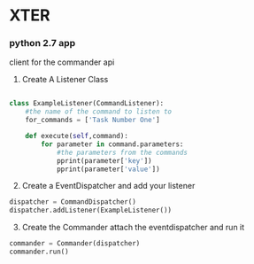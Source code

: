 # XTER

### python 2.7 app
client for the commander api



1. Create A Listener Class
```python

class ExampleListener(CommandListener):
    #the name of the command to listen to
    for_commands = ['Task Number One']

    def execute(self,command):
        for parameter in command.parameters:
            #the parameters from the commands
            pprint(parameter['key'])
            pprint(parameter['value'])
```

2. Create a EventDispatcher and add your listener
```python
dispatcher = CommandDispatcher()
dispatcher.addListener(ExampleListener())
```

3. Create the Commander attach the eventdispatcher and run it
```python
commander = Commander(dispatcher)
commander.run()
```



